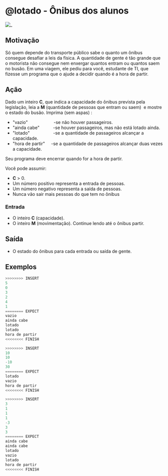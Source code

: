 # @lotado - Ônibus dos alunos

![_](cover.jpg)

## Motivação

Só quem depende do transporte público sabe o quanto um ônibus consegue desafiar a leis da física.
A quantidade de gente é tão grande que o motorista não consegue nem enxergar quantos entram ou quantos saem no busão.
Em uma viagem, ele pediu para você, estudante de TI, que fizesse um programa que o ajude a decidir quando é a hora de partir.

## Ação

Dado um inteiro **C**, que indica a capacidade do ônibus prevista pela legislação,
leia a **M** (quantidade de pessoas que entram ou saem)  e mostre o estado do busão.
Imprima (sem aspas) :

* "vazio"                     -se não houver passageiros.
* "ainda cabe"           -se houver passageiros, mas não está lotado ainda.
* "lotado"                   -se a quantidade de passageiros alcançar a capacidade.
* "hora de partir"     -se a quantidade de passageiros alcançar duas vezes a capacidade.

Seu programa deve encerrar quando for a hora de partir.

Você pode assumir:

* **C** > 0.
* Um número positivo representa a entrada de pessoas.
* Um número negativo representa a saída de pessoas.
* Nunca vão sair mais pessoas do que tem no ônibus

### Entrada

* O inteiro **C** (capacidade).
* O inteiro **M** (movimentação). Continue lendo até o ônibus partir.

## Saída

* O estado do ônibus para cada entrada ou saída de gente.

## Exemplos

``` py
>>>>>>>> INSERT
5
0
3
2
4
1
======== EXPECT
vazio
ainda cabe
lotado
lotado
hora de partir
<<<<<<<< FINISH
```

```py
>>>>>>>> INSERT
10
10
-10
30
======== EXPECT
lotado
vazio
hora de partir
<<<<<<<< FINISH
```

```py
>>>>>>>> INSERT
3
1
1
1
-3
3
3
======== EXPECT
ainda cabe
ainda cabe
lotado
vazio
lotado
hora de partir
<<<<<<<< FINISH
```
